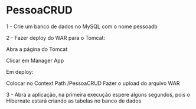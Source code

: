 # PessoaCRUD

1 - Crie um banco de dados no MySQL com o nome pessoadb

2 - Fazer deploy do WAR para o Tomcat:

Abra a página do Tomcat

Clicar em Manager App

Em deploy:

Colocar no Context Path /PessoaCRUD
Fazer o upload do arquivo WAR

3 - Abra a aplicação, na primeira execução espere alguns segundos, pois o Hibernate estará criando as tabelas no banco de dados

